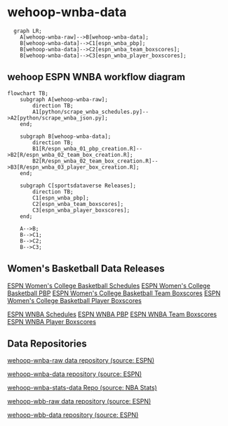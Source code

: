 # wehoop-wnba-data

```mermaid
  graph LR;
    A[wehoop-wnba-raw]-->B[wehoop-wnba-data];
    B[wehoop-wnba-data]-->C1[espn_wnba_pbp];
    B[wehoop-wnba-data]-->C2[espn_wnba_team_boxscores];
    B[wehoop-wnba-data]-->C3[espn_wnba_player_boxscores];

```

## wehoop ESPN WNBA workflow diagram

```mermaid
flowchart TB;
    subgraph A[wehoop-wnba-raw];
        direction TB;
        A1[python/scrape_wnba_schedules.py]-->A2[python/scrape_wnba_json.py];
    end;

    subgraph B[wehoop-wnba-data];
        direction TB;
        B1[R/espn_wnba_01_pbp_creation.R]-->B2[R/espn_wnba_02_team_box_creation.R];
        B2[R/espn_wnba_02_team_box_creation.R]-->B3[R/espn_wnba_03_player_box_creation.R];
    end;

    subgraph C[sportsdataverse Releases];
        direction TB;
        C1[espn_wnba_pbp];
        C2[espn_wnba_team_boxscores];
        C3[espn_wnba_player_boxscores];
    end;

    A-->B;
    B-->C1;
    B-->C2;
    B-->C3;

```

## Women's Basketball Data Releases

[ESPN Women's College Basketball Schedules](https://github.com/sportsdataverse/sportsdataverse-data/releases/tag/espn_womens_college_basketball_schedules)
[ESPN Women's College Basketball PBP](https://github.com/sportsdataverse/sportsdataverse-data/releases/tag/espn_womens_college_basketball_pbp)
[ESPN Women's College Basketball Team Boxscores](https://github.com/sportsdataverse/sportsdataverse-data/releases/tag/espn_womens_college_basketball_team_boxscores)
[ESPN Women's College Basketball Player Boxscores](https://github.com/sportsdataverse/sportsdataverse-data/releases/tag/espn_womens_college_basketball_player_boxscores)

[ESPN WNBA Schedules](https://github.com/sportsdataverse/sportsdataverse-data/releases/tag/espn_wnba_schedules)
[ESPN WNBA PBP](https://github.com/sportsdataverse/sportsdataverse-data/releases/tag/espn_wnba_pbp)
[ESPN WNBA Team Boxscores](https://github.com/sportsdataverse/sportsdataverse-data/releases/tag/espn_wnba_team_boxscores)
[ESPN WNBA Player Boxscores](https://github.com/sportsdataverse/sportsdataverse-data/releases/tag/espn_wnba_player_boxscores)

## Data Repositories

[wehoop-wnba-raw data repository (source: ESPN)](https://github.com/sportsdataverse/wehoop-wnba-raw)

[wehoop-wnba-data repository (source: ESPN)](https://github.com/sportsdataverse/wehoop-wnba-data)

[wehoop-wnba-stats-data Repo (source: NBA Stats)](https://github.com/sportsdataverse/wehoop-wnba-stats-data)

[wehoop-wbb-raw data repository (source: ESPN)](https://github.com/sportsdataverse/wehoop-wbb-raw)

[wehoop-wbb-data repository (source: ESPN)](https://github.com/sportsdataverse/wehoop-wbb-data)
